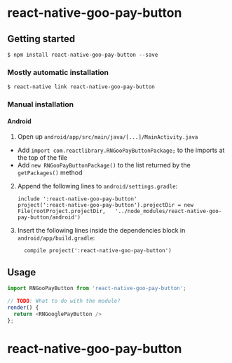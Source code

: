 
# react-native-goo-pay-button

## Getting started

`$ npm install react-native-goo-pay-button --save`

### Mostly automatic installation

`$ react-native link react-native-goo-pay-button`

### Manual installation

#### Android

1. Open up `android/app/src/main/java/[...]/MainActivity.java`
  - Add `import com.reactlibrary.RNGooPayButtonPackage;` to the imports at the top of the file
  - Add `new RNGooPayButtonPackage()` to the list returned by the `getPackages()` method
2. Append the following lines to `android/settings.gradle`:
  	```
  	include ':react-native-goo-pay-button'
  	project(':react-native-goo-pay-button').projectDir = new File(rootProject.projectDir, 	'../node_modules/react-native-goo-pay-button/android')
  	```
3. Insert the following lines inside the dependencies block in `android/app/build.gradle`:
  	```
      compile project(':react-native-goo-pay-button')
  	```

## Usage
```javascript
import RNGooPayButton from 'react-native-goo-pay-button';

// TODO: What to do with the module?
render() {
  return <RNGooglePayButton />
};
```
  # react-native-goo-pay-button
